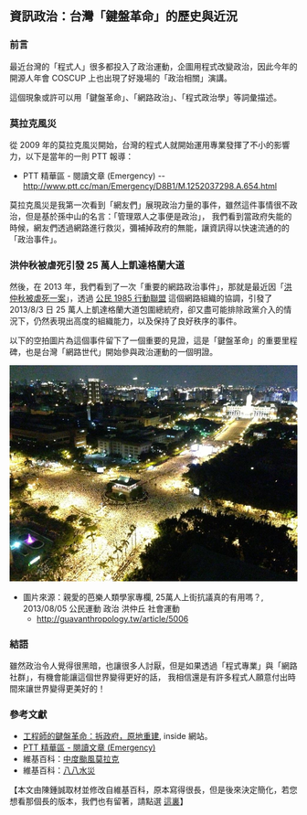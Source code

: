 ## 資訊政治：台灣「鍵盤革命」的歷史與近況

### 前言

最近台灣的「程式人」很多都投入了政治運動，企圖用程式改變政治，因此今年的開源人年會 COSCUP 上也出現了好幾場的「政治相關」演講。

這個現象或許可以用「鍵盤革命」、「網路政治」、「程式政治學」等詞彙描述。

### 莫拉克風災

從 2009 年的莫拉克風災開始，台灣的程式人就開始運用專業發揮了不小的影響力，以下是當年的一則 PTT 報導：

* PTT 精華區 - 閱讀文章 (Emergency) -- <http://www.ptt.cc/man/Emergency/D8B1/M.1252037298.A.654.html>

莫拉克風災是我第一次看到「網友們」展現政治力量的事件，雖然這件事情很不政治，但是基於孫中山的名言：「管理眾人之事便是政治」，
我們看到當政府失能的時候，網友們透過網路進行救災，彌補掉政府的無能，讓資訊得以快速流通的的「政治事件」。

### 洪仲秋被虐死引發 25 萬人上凱達格蘭大道

然後，在 2013 年，我們看到了一次「重要的網路政治事件」，那就是最近因「[洪仲秋被虐死一案]」，透過 [公民 1985 行動聯盟] 這個網路組織的協調，引發了 2013/8/3 日 25 萬人上凱達格蘭大道包圍總統府，卻又盡可能排除政黨介入的情況下，仍然表現出高度的組織能力，以及保持了良好秩序的事件。

以下的空拍圖片為這個事件留下了一個重要的見證，這是「鍵盤革命」的重要里程碑，也是台灣「網路世代」開始參與政治運動的一個明證。

![圖、photo by Jack0000](../img/SilverCross.jpg)

* 圖片來源：親愛的芭樂人類學家專欄, 25萬人上街抗議真的有用嗎？, 2013/08/05 公民運動 政治 洪仲丘 社會運動
    * <http://guavanthropology.tw/article/5006>

### 結語

雖然政治令人覺得很黑暗，也讓很多人討厭，但是如果透過「程式專業」與「網路社群」，有機會能讓這個世界變得更好的話，
我相信還是有許多程式人願意付出時間來讓世界變得更美好的！

### 參考文獻
* [工程師的鍵盤革命：拆政府，原地重建](http://www.inside.com.tw/2013/08/05/coscup-2013-coders-keyboard-revolution), inside 網站。
* [PTT 精華區 - 閱讀文章 (Emergency)](http://www.ptt.cc/man/Emergency/D8B1/M.1252037298.A.654.html)
* 維基百科：[中度颱風莫拉克]
* 維基百科：[八八水災]

[中度颱風莫拉克]:http://zh.wikipedia.org/zh-tw/%E9%A2%B1%E9%A2%A8%E8%8E%AB%E6%8B%89%E5%85%8B_(2009%E5%B9%B4)
[八八水災]:http://zh.wikipedia.org/wiki/%E5%85%AB%E5%85%AB%E6%B0%B4%E7%81%BD
[洪仲秋被虐死一案]:http://zh.wikipedia.org/zh-tw/%E6%B4%AA%E4%BB%B2%E4%B8%98%E6%9E%89%E6%AD%BB%E4%BA%8B%E4%BB%B6
[公民 1985 行動聯盟]:http://zh.wikipedia.org/wiki/%E5%85%AC%E6%B0%911985%E8%A1%8C%E5%8B%95%E8%81%AF%E7%9B%9F

【本文由陳鍾誠取材並修改自維基百科，原本寫得很長，但是後來決定簡化，若您想看那個長的版本，我們也有留著，請點選 [這裏](https://dl.dropboxusercontent.com/u/101584453/pmag/201309/htm/message1long.html)】

